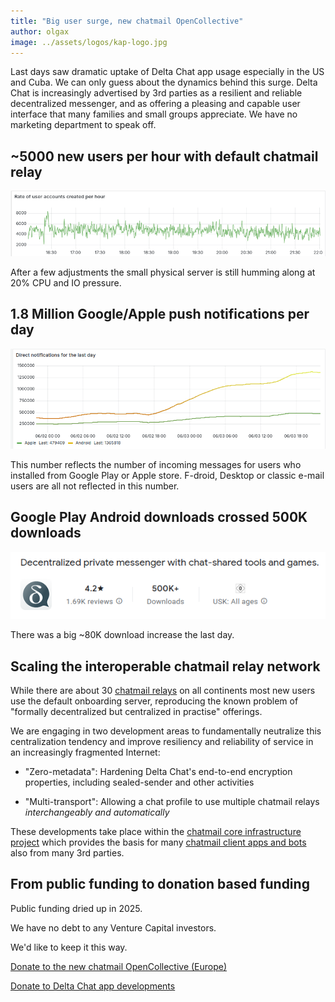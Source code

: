 ```yaml
---
title: "Big user surge, new chatmail OpenCollective" 
author: olgax
image: ../assets/logos/kap-logo.jpg
---
```


Last days saw dramatic uptake of Delta Chat app usage especially in the US and Cuba. 
We can only guess about the dynamics behind this surge. 
Delta Chat is increasingly advertised by 3rd parties as a resilient and reliable decentralized messenger, 
and as offering a pleasing and capable user interface that many families and small groups appreciate. 
We have no marketing department to speak off. 

## ~5000 new users per hour with default chatmail relay 

<img alt="Graph about creation of user accounts on default onboarding server last 6 hours" src="../assets/blog/surge-5000-users-per-hour.png" style="max-width: 100%" />

After a few adjustments the small physical server is still humming along at 20% CPU and IO pressure. 

## 1.8 Million Google/Apple push notifications per day 

<img alt="Graph about push notifications of the last day" src="../assets/blog/2025-06-direct-notifications-per-day.png" style="max-width: 100%" />

This number reflects the number of incoming messages for users who installed from Google Play or Apple store. 
F-droid, Desktop or classic e-mail users are all not reflected in this number. 

## Google Play Android downloads crossed 500K downloads 

<img alt="Google Play store showing 500K+ downloads" src="../assets/blog/2025-06-google-play.png" style="max-width: 100%" />

There was a big ~80K download increase the last day. 

## Scaling the interoperable chatmail relay network 

While there are about 30 [chatmail relays](https://chatmail.at/relays) on all continents 
most new users use the default onboarding server,
reproducing the known problem of "formally decentralized but centralized in practise" offerings. 

We are engaging in two development areas to fundamentally neutralize this centralization tendency 
and improve resiliency and reliability of service in an increasingly fragmented Internet: 

- "Zero-metadata": Hardening Delta Chat's end-to-end encryption
  properties, including sealed-sender and other activities 

- "Multi-transport": Allowing a chat profile to use multiple chatmail relays *interchangeably and automatically*

These developments take place within the [chatmail core infrastructure project](https://chatmail.at)
which provides the basis for many [chatmail client apps and bots](https://chatmail.at/clients)
also from many 3rd parties. 

## From public funding to donation based funding 

Public funding dried up in 2025. 

We have no debt to any Venture Capital investors. 

We'd like to keep it this way. 

<p><a href="https://opencollective.com/chatmail" class="cta-button">Donate to the new chatmail OpenCollective (Europe)</a></p>

<p><a href="../../en/donate" class="cta-button">Donate to Delta Chat app developments</a></p>
